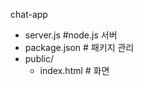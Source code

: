 chat-app
  - server.js        #node.js 서버
  - package.json    # 패키지 관리
  - public/           
    - index.html    # 화면
